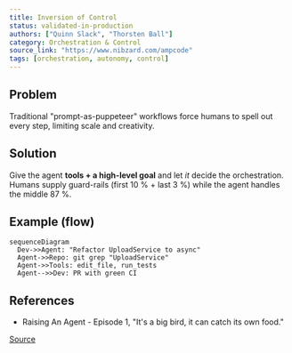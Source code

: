 ```yaml
---
title: Inversion of Control
status: validated-in-production
authors: ["Quinn Slack", "Thorsten Ball"]
category: Orchestration & Control
source_link: "https://www.nibzard.com/ampcode"
tags: [orchestration, autonomy, control]
---
```


## Problem
Traditional "prompt-as-puppeteer" workflows force humans to spell out every step, limiting scale and creativity.

## Solution
Give the agent **tools + a high-level goal** and let *it* decide the orchestration.
Humans supply guard-rails (first 10 % + last 3 %) while the agent handles the middle 87 %.

## Example (flow)
```mermaid
sequenceDiagram
  Dev->>Agent: "Refactor UploadService to async"
  Agent->>Repo: git grep "UploadService"
  Agent->>Tools: edit_file, run_tests
  Agent-->>Dev: PR with green CI
```

## References

* Raising An Agent - Episode 1, "It's a big bird, it can catch its own food."

[Source](https://www.nibzard.com/ampcode)
